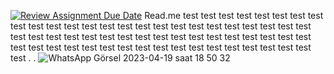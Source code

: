 [![Review Assignment Due Date](https://classroom.github.com/assets/deadline-readme-button-24ddc0f5d75046c5622901739e7c5dd533143b0c8e959d652212380cedb1ea36.svg)](https://classroom.github.com/a/QA5O9x4M)
Read.me test test test test test test test test test test test test test test test test test test test test test test test test test test test test test test test test test test test test test test test test test test test test test test test test test test test test test test test test test test test test
.
.
![WhatsApp Görsel 2023-04-19 saat 18 50 32](https://user-images.githubusercontent.com/111070952/236021530-f5fcd642-ca8e-4473-a99f-1783e1f5b6f8.jpg)
